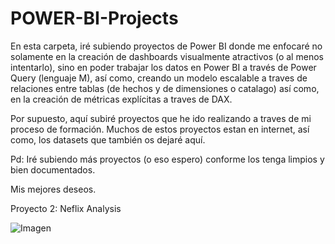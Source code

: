 # POWER-BI-Projects

En esta carpeta, iré subiendo proyectos de Power BI donde me enfocaré no solamente en la creación de dashboards visualmente atractivos (o al menos intentarlo), sino
en poder trabajar los datos en Power BI a través de Power Query (lenguaje M), así como, creando un modelo escalable a traves de relaciones entre tablas (de hechos y de
dimensiones o catalago) así como, en la creación de métricas explícitas a traves de DAX.

Por supuesto, aquí subiré proyectos que he ido realizando a traves de mi proceso de formación. Muchos de estos proyectos estan en internet, así como, los datasets que
también os dejaré aquí. 

Pd: Iré subiendo más proyectos (o eso espero) conforme los tenga limpios y bien documentados.

Mis mejores deseos.


Proyecto 2: Neflix Analysis

![Imagen](https://github.com/StatisticsWithJIMP/POWER-BI/blob/main/2_Proyecto_Netflix/Dise%C3%B1o%20sin%20t%C3%ADtulo.jpg)
